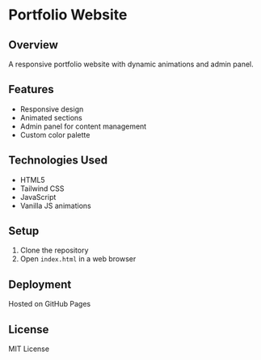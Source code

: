 # Portfolio Website

## Overview
A responsive portfolio website with dynamic animations and admin panel.

## Features
- Responsive design
- Animated sections
- Admin panel for content management
- Custom color palette

## Technologies Used
- HTML5
- Tailwind CSS
- JavaScript
- Vanilla JS animations

## Setup
1. Clone the repository
2. Open `index.html` in a web browser

## Deployment
Hosted on GitHub Pages

## License
MIT License
